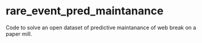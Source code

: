 # rare_event_pred_maintanance
Code to solve an open dataset of predictive maintanance of web break on a paper mill.
